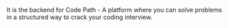 It is the backend for Code Path - A platform where you can solve problems in a structured way to crack your coding interview.